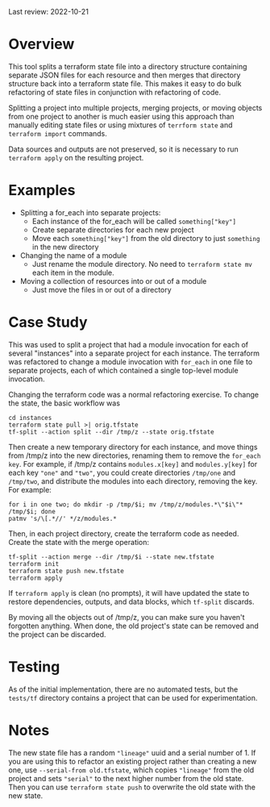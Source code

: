Last review: 2022-10-21

# Overview

This tool splits a terraform state file into a directory structure containing separate JSON files for each resource and then merges that directory structure back into a terraform state file. This makes it easy to do bulk refactoring of state files in conjunction with refactoring of code.

Splitting a project into multiple projects, merging projects, or moving objects from one project to another is much easier using this approach than manually editing state files or using mixtures of `terrform state` and `terraform import` commands.

Data sources and outputs are not preserved, so it is necessary to run `terraform apply` on the resulting project.

# Examples

* Splitting a for_each into separate projects:
  * Each instance of the for_each will be called `something["key"]`
  * Create separate directories for each new project
  * Move each `something["key"]` from the old directory to just `something` in the new directory
* Changing the name of a module
  * Just rename the module directory. No need to `terraform state mv` each item in the module.
* Moving a collection of resources into or out of a module
  * Just move the files in or out of a directory

# Case Study

This was used to split a project that had a module invocation for each of several "instances" into a separate project for each instance. The terraform was refactored to change a module invocation with `for_each` in one file to separate projects, each of which contained a single top-level module invocation.

Changing the terraform code was a normal refactoring exercise. To change the state, the basic workflow was

```
cd instances
terraform state pull >| orig.tfstate
tf-split --action split --dir /tmp/z --state orig.tfstate
```

Then create a new temporary directory for each instance, and move things from /tmp/z into the new directories, renaming them to remove the `for_each key`. For example, if /tmp/z contains `modules.x[key]` and `modules.y[key]` for each key `"one"` and `"two"`, you could create directories `/tmp/one` and `/tmp/two`, and distribute the modules into each directory, removing the key. For example:

```
for i in one two; do mkdir -p /tmp/$i; mv /tmp/z/modules.*\"$i\"* /tmp/$i; done
patmv 's/\[.*//' */z/modules.*
```

Then, in each project directory, create the terraform code as needed. Create the state with the merge operation:

```
tf-split --action merge --dir /tmp/$i --state new.tfstate
terraform init
terraform state push new.tfstate
terraform apply
```

If `terraform apply` is clean (no prompts), it will have updated the state to restore dependencies, outputs, and data blocks, which `tf-split` discards.

By moving all the objects out of /tmp/z, you can make sure you haven't forgotten anything. When done, the old project's state can be removed and the project can be discarded.

# Testing

As of the initial implementation, there are no automated tests, but the `tests/tf` directory contains a project that can be used for experimentation.

# Notes

The new state file has a random `"lineage"` uuid and a serial number of 1. If you are using this to refactor an existing project rather than creating a new one, use `--serial-from old.tfstate`, which copies `"lineage"` from the old project and sets `"serial"` to the next higher number from the old state. Then you can use `terraform state push` to overwrite the old state with the new state.

